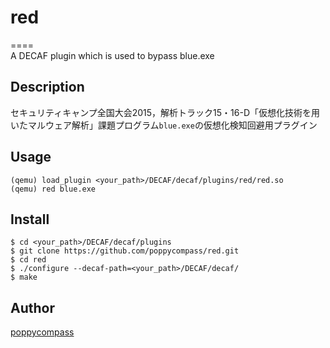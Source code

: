 # red
====  
A DECAF plugin which is used to bypass blue.exe

## Description
セキュリティキャンプ全国大会2015，解析トラック15・16-D「仮想化技術を用いたマルウェア解析」課題プログラム`blue.exe`の仮想化検知回避用プラグイン

## Usage
```
(qemu) load_plugin <your_path>/DECAF/decaf/plugins/red/red.so
(qemu) red blue.exe
```

## Install
```
$ cd <your_path>/DECAF/decaf/plugins
$ git clone https://github.com/poppycompass/red.git
$ cd red
$ ./configure --decaf-path=<your_path>/DECAF/decaf/
$ make
```
## Author
[poppycompass](https://github.com/poppycompass)
